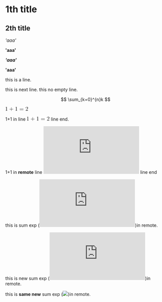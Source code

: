 1th title
=====

2th title
---

*'aaa'*

**'aaa'**

***'aaa'***

****'aaa'****


this is a line.

this is next line.
this no empty line.

$$
\sum_{k=0}^{n}k
$$

![](img/1+1.gif)

1+1 in line ![](img/1+1.gif) line end.

1+1 in **remote** line ![](http://latex.codecogs.com/gif.latex?1&plus;1%3D2 "1+1=2") line end

this is sum exp (![][\sum_{k=0}^{n}k])in remote.

this is new sum exp (![][\sum_{k=0}^{n}2^k])in remote.

this is **same new** sum exp (![][\sum_{k=0}^{n} 2^k])in remote.


[\sum_{k=0}^{n}k]: http://latex.codecogs.com/gif.latex?%5Csum_%7Bk%3D0%7D%5E%7Bn%7Dk "\sum_{k=0}^{n}k"
[\sum_{k=0}^{n}2^k]: http://latex.codecogs.com/gif.latex?%5Csum_%7Bk%3D0%7D%5E%7Bn%7D2%5Ek
[\sum_{k=0}^{n} 2^k]: copy%20of%20hello.md.d/a55cc5f08aef8a48891f6e76dd7d146f.gif
